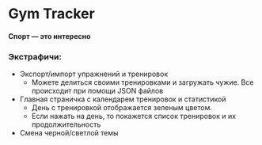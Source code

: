 # Gym Tracker

#### Спорт — это интересно

### Экстрафичи:

- Экспорт/импорт упражнений и тренировок
  - Можете делиться своими тренировками и загружать чужие. Все происходит при помощи JSON файлов
- Главная страничка с календарем тренировок и статистикой
    - День с тренировкой отображается зеленым цветом.
    - Если нажать на день, то покажется список тренировок и их продолжительность
- Смена черной/светлой темы